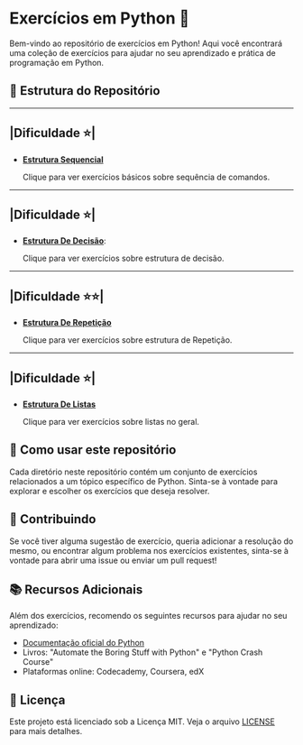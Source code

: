 # Exercícios em Python 🐍

Bem-vindo ao repositório de exercícios em Python! Aqui você encontrará uma coleção de exercícios para ajudar no seu aprendizado e prática de programação em Python.

## 📁 Estrutura do Repositório
----------------
|Dificuldade ⭐|
----------------
- **[Estrutura Sequencial](./Estrutura%20Sequencial/exercicios.md)**

  Clique para ver exercícios básicos sobre sequência de comandos. 
----------------
|Dificuldade ⭐|
----------------
- **[Estrutura De Decisão](./Estrutura%20De%20Decis%C3%A3o/exercicios.md)**:
 
   Clique para ver exercícios sobre estrutura de decisão.
----------------
|Dificuldade ⭐⭐|
----------------
- **[Estrutura De Repetição](./Estrutura%20De%20Repeti%C3%A7%C3%A3o/exercicios.md)**

  Clique para ver exercícios sobre estrutura de Repetição.
----------------
|Dificuldade ⭐|
----------------
- **[Estrutura De Listas](./Estrutura%20De%20Listas/exercicios.md)**
  
  Clique para ver exercícios sobre listas no geral.


## 🚀 Como usar este repositório

Cada diretório neste repositório contém um conjunto de exercícios relacionados a um tópico específico de Python. Sinta-se à vontade para explorar e escolher os exercícios que deseja resolver.

## 📝 Contribuindo

Se você tiver alguma sugestão de exercício, queria adicionar a resolução do mesmo, ou encontrar algum problema nos exercícios existentes, sinta-se à vontade para abrir uma issue ou enviar um pull request!

## 📚 Recursos Adicionais

Além dos exercícios, recomendo os seguintes recursos para ajudar no seu aprendizado:

- [Documentação oficial do Python](https://docs.python.org/3/)
- Livros: "Automate the Boring Stuff with Python" e "Python Crash Course"
- Plataformas online: Codecademy, Coursera, edX

## 📜 Licença

Este projeto está licenciado sob a Licença MIT. Veja o arquivo [LICENSE](LICENSE) para mais detalhes.
